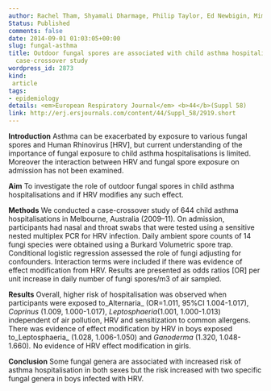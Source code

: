 ```yaml
---
author: Rachel Tham, Shyamali Dharmage, Philip Taylor, Ed Newbigin, Mimi LK Tang, Don Vicendese, Rob&nbsp;J&nbsp;Hyndman, Michael J Abramson and Bircan Erbas
Status: Published
comments: false
date: 2014-09-01 01:03:05+00:00
slug: fungal-asthma
title: Outdoor fungal spores are associated with child asthma hospitalisations - a
  case-crossover study
wordpress_id: 2873
kind:
 article
tags:
- epidemiology
details: <em>European Respiratory Journal</em> <b>44</b>(Suppl 58)
link: http://erj.ersjournals.com/content/44/Suppl_58/2919.short
---
```


**Introduction**
Asthma can be exacerbated by exposure to various fungal spores and Human Rhinovirus [HRV], but current understanding of the importance of fungal exposure to child asthma hospitalisations is limited. Moreover the interaction between HRV and fungal spore exposure on admission has not been examined.

**Aim**
To investigate the role of outdoor fungal spores in child asthma hospitalisations and if HRV modifies any such effect.

**Methods**
We conducted a case-crossover study of 644 child asthma hospitalisations in Melbourne, Australia (2009–11). On admission, participants had nasal and throat swabs that were tested using a sensitive nested multiplex PCR for HRV infection. Daily ambient spore counts of 14 fungi species were obtained using a Burkard Volumetric spore trap. Conditional logistic regression assessed the role of fungi adjusting for confounders. Interaction terms were included if there was evidence of effect modification from HRV. Results are presented as odds ratios [OR] per unit increase in daily number of fungi spores/m3 of air sampled.

**Results**
Overall, higher risk of hospitalisation was observed when participants were exposed to_Alternaria_ (OR=1.011, 95%CI 1.004-1.017), _Coprinus_ (1.009, 1.000-1.017), _Leptosphaeria_(1.001, 1.000-1.013) independent of air pollution, HRV and sensitization to common allergens. There was evidence of effect modification by HRV in boys exposed to_Leptosphaeria_ (1.028, 1.006-1.050) and _Ganoderma_ (1.320, 1.048-1.660)_._ No evidence of HRV effect modification in girls.

**Conclusion**
Some fungal genera are associated with increased risk of asthma hospitalisation in both sexes but the risk increased with two specific fungal genera in boys infected with HRV.
